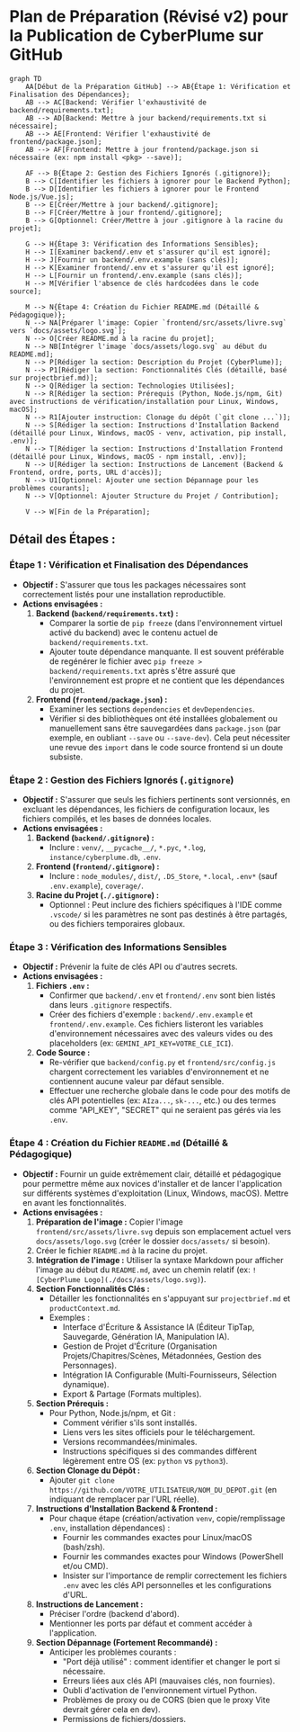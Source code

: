 # Plan de Préparation (Révisé v2) pour la Publication de CyberPlume sur GitHub

```mermaid
graph TD
    AA[Début de la Préparation GitHub] --> AB{Étape 1: Vérification et Finalisation des Dépendances};
    AB --> AC[Backend: Vérifier l'exhaustivité de backend/requirements.txt];
    AB --> AD[Backend: Mettre à jour backend/requirements.txt si nécessaire];
    AB --> AE[Frontend: Vérifier l'exhaustivité de frontend/package.json];
    AB --> AF[Frontend: Mettre à jour frontend/package.json si nécessaire (ex: npm install <pkg> --save)];

    AF --> B{Étape 2: Gestion des Fichiers Ignorés (.gitignore)};
    B --> C[Identifier les fichiers à ignorer pour le Backend Python];
    B --> D[Identifier les fichiers à ignorer pour le Frontend Node.js/Vue.js];
    B --> E[Créer/Mettre à jour backend/.gitignore];
    B --> F[Créer/Mettre à jour frontend/.gitignore];
    B --> G[Optionnel: Créer/Mettre à jour .gitignore à la racine du projet];
    
    G --> H{Étape 3: Vérification des Informations Sensibles};
    H --> I[Examiner backend/.env et s'assurer qu'il est ignoré];
    H --> J[Fournir un backend/.env.example (sans clés)];
    H --> K[Examiner frontend/.env et s'assurer qu'il est ignoré];
    H --> L[Fournir un frontend/.env.example (sans clés)];
    H --> M[Vérifier l'absence de clés hardcodées dans le code source];
    
    M --> N{Étape 4: Création du Fichier README.md (Détaillé & Pédagogique)};
    N --> NA[Préparer l'image: Copier `frontend/src/assets/livre.svg` vers `docs/assets/logo.svg`];
    N --> O[Créer README.md à la racine du projet];
    N --> NB[Intégrer l'image `docs/assets/logo.svg` au début du README.md];
    N --> P[Rédiger la section: Description du Projet (CyberPlume)];
    N --> P1[Rédiger la section: Fonctionnalités Clés (détaillé, basé sur projectbrief.md)];
    N --> Q[Rédiger la section: Technologies Utilisées];
    N --> R[Rédiger la section: Prérequis (Python, Node.js/npm, Git) avec instructions de vérification/installation pour Linux, Windows, macOS];
    N --> R1[Ajouter instruction: Clonage du dépôt (`git clone ...`)];
    N --> S[Rédiger la section: Instructions d'Installation Backend (détaillé pour Linux, Windows, macOS - venv, activation, pip install, .env)];
    N --> T[Rédiger la section: Instructions d'Installation Frontend (détaillé pour Linux, Windows, macOS - npm install, .env)];
    N --> U[Rédiger la section: Instructions de Lancement (Backend & Frontend, ordre, ports, URL d'accès)];
    N --> U1[Optionnel: Ajouter une section Dépannage pour les problèmes courants];
    N --> V[Optionnel: Ajouter Structure du Projet / Contribution];
    
    V --> W[Fin de la Préparation];
```

## Détail des Étapes :

### Étape 1 : Vérification et Finalisation des Dépendances
*   **Objectif :** S'assurer que tous les packages nécessaires sont correctement listés pour une installation reproductible.
*   **Actions envisagées :**
    1.  **Backend (`backend/requirements.txt`) :**
        *   Comparer la sortie de `pip freeze` (dans l'environnement virtuel activé du backend) avec le contenu actuel de `backend/requirements.txt`.
        *   Ajouter toute dépendance manquante. Il est souvent préférable de regénérer le fichier avec `pip freeze > backend/requirements.txt` après s'être assuré que l'environnement est propre et ne contient que les dépendances du projet.
    2.  **Frontend (`frontend/package.json`) :**
        *   Examiner les sections `dependencies` et `devDependencies`.
        *   Vérifier si des bibliothèques ont été installées globalement ou manuellement sans être sauvegardées dans `package.json` (par exemple, en oubliant `--save` ou `--save-dev`). Cela peut nécessiter une revue des `import` dans le code source frontend si un doute subsiste.

### Étape 2 : Gestion des Fichiers Ignorés (`.gitignore`)
*   **Objectif :** S'assurer que seuls les fichiers pertinents sont versionnés, en excluant les dépendances, les fichiers de configuration locaux, les fichiers compilés, et les bases de données locales.
*   **Actions envisagées :**
    1.  **Backend (`backend/.gitignore`) :**
        *   Inclure : `venv/`, `__pycache__/`, `*.pyc`, `*.log`, `instance/cyberplume.db`, `.env`.
    2.  **Frontend (`frontend/.gitignore`) :**
        *   Inclure : `node_modules/`, `dist/`, `.DS_Store`, `*.local`, `.env*` (sauf `.env.example`), `coverage/`.
    3.  **Racine du Projet (`./.gitignore`) :**
        *   Optionnel : Peut inclure des fichiers spécifiques à l'IDE comme `.vscode/` si les paramètres ne sont pas destinés à être partagés, ou des fichiers temporaires globaux.

### Étape 3 : Vérification des Informations Sensibles
*   **Objectif :** Prévenir la fuite de clés API ou d'autres secrets.
*   **Actions envisagées :**
    1.  **Fichiers `.env` :**
        *   Confirmer que `backend/.env` et `frontend/.env` sont bien listés dans leurs `.gitignore` respectifs.
        *   Créer des fichiers d'exemple : `backend/.env.example` et `frontend/.env.example`. Ces fichiers listeront les variables d'environnement nécessaires avec des valeurs vides ou des placeholders (ex: `GEMINI_API_KEY=VOTRE_CLE_ICI`).
    2.  **Code Source :**
        *   Re-vérifier que `backend/config.py` et `frontend/src/config.js` chargent correctement les variables d'environnement et ne contiennent aucune valeur par défaut sensible.
        *   Effectuer une recherche globale dans le code pour des motifs de clés API potentielles (ex: `AIza...`, `sk-...`, etc.) ou des termes comme "API_KEY", "SECRET" qui ne seraient pas gérés via les `.env`.

### Étape 4 : Création du Fichier `README.md` (Détaillé & Pédagogique)
*   **Objectif :** Fournir un guide extrêmement clair, détaillé et pédagogique pour permettre même aux novices d'installer et de lancer l'application sur différents systèmes d'exploitation (Linux, Windows, macOS). Mettre en avant les fonctionnalités.
*   **Actions envisagées :**
    1.  **Préparation de l'image :** Copier l'image `frontend/src/assets/livre.svg` depuis son emplacement actuel vers `docs/assets/logo.svg` (créer le dossier `docs/assets/` si besoin).
    2.  Créer le fichier `README.md` à la racine du projet.
    3.  **Intégration de l'image :** Utiliser la syntaxe Markdown pour afficher l'image au début du `README.md`, avec un chemin relatif (ex: `![CyberPlume Logo](./docs/assets/logo.svg)`).
    4.  **Section Fonctionnalités Clés :**
        *   Détailler les fonctionnalités en s'appuyant sur `projectbrief.md` et `productContext.md`.
        *   Exemples :
            *   Interface d'Écriture & Assistance IA (Éditeur TipTap, Sauvegarde, Génération IA, Manipulation IA).
            *   Gestion de Projet d'Écriture (Organisation Projets/Chapitres/Scènes, Métadonnées, Gestion des Personnages).
            *   Intégration IA Configurable (Multi-Fournisseurs, Sélection dynamique).
            *   Export & Partage (Formats multiples).
    5.  **Section Prérequis :**
        *   Pour Python, Node.js/npm, et Git :
            *   Comment vérifier s'ils sont installés.
            *   Liens vers les sites officiels pour le téléchargement.
            *   Versions recommandées/minimales.
            *   Instructions spécifiques si des commandes diffèrent légèrement entre OS (ex: `python` vs `python3`).
    6.  **Section Clonage du Dépôt :**
        *   Ajouter `git clone https://github.com/VOTRE_UTILISATEUR/NOM_DU_DEPOT.git` (en indiquant de remplacer par l'URL réelle).
    7.  **Instructions d'Installation Backend & Frontend :**
        *   Pour chaque étape (création/activation `venv`, copie/remplissage `.env`, installation dépendances) :
            *   Fournir les commandes exactes pour Linux/macOS (bash/zsh).
            *   Fournir les commandes exactes pour Windows (PowerShell et/ou CMD).
            *   Insister sur l'importance de remplir correctement les fichiers `.env` avec les clés API personnelles et les configurations d'URL.
    8.  **Instructions de Lancement :**
        *   Préciser l'ordre (backend d'abord).
        *   Mentionner les ports par défaut et comment accéder à l'application.
    9.  **Section Dépannage (Fortement Recommandé) :**
        *   Anticiper les problèmes courants :
            *   "Port déjà utilisé" : comment identifier et changer le port si nécessaire.
            *   Erreurs liées aux clés API (mauvaises clés, non fournies).
            *   Oubli d'activation de l'environnement virtuel Python.
            *   Problèmes de proxy ou de CORS (bien que le proxy Vite devrait gérer cela en dev).
            *   Permissions de fichiers/dossiers.